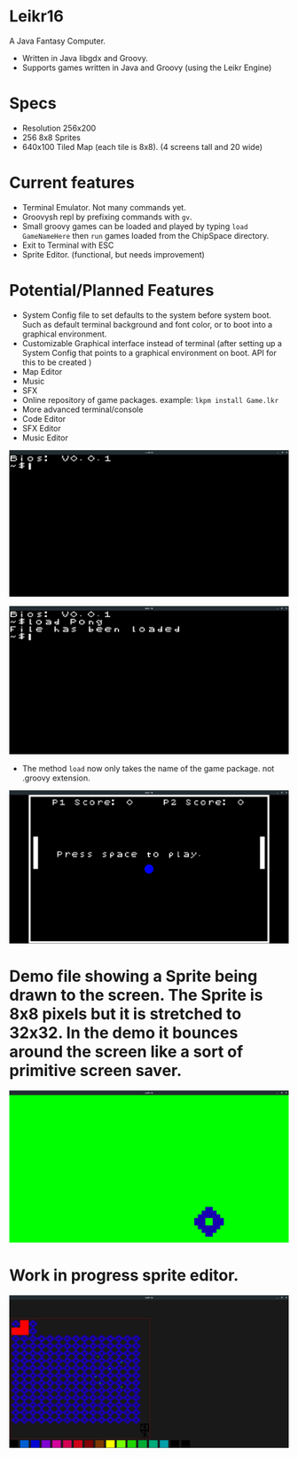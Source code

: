 # Leikr16
A Java Fantasy Computer.
- Written in Java libgdx and Groovy.
- Supports games written in Java and Groovy (using the Leikr Engine)

# Specs
- Resolution 256x200
- 256 8x8 Sprites
- 640x100 Tiled Map (each tile is 8x8). (4 screens tall and 20 wide)

# Current features
- Terminal Emulator. Not many commands yet.
- Groovysh repl by prefixing commands with `gv`.
- Small groovy games can be loaded and played by typing `load GameNameHere` then `run` games loaded from the ChipSpace directory.
- Exit to Terminal with ESC
- Sprite Editor. (functional, but needs improvement)

# Potential/Planned Features
- System Config file to set defaults to the system before system boot. Such as default terminal background and font color, or to boot into a graphical environment.
- Customizable Graphical interface instead of terminal (after setting up a System Config that points to a graphical environment on boot. API for this to be created )
- Map Editor
- Music
- SFX
- Online repository of game packages. example: `lkpm install Game.lkr`
- More advanced terminal/console
- Code Editor
- SFX Editor
- Music Editor

![Alt text](console.png?raw=true "Console")

![Alt text](loadgame.png?raw=true "loadGame")

- The method `load` now only takes the name of the game package. not .groovy extension.

![Alt text](pong.png?raw=true "Pong")

# Demo file showing a Sprite being drawn to the screen. The Sprite is 8x8 pixels but it is stretched to 32x32. In the demo it bounces around the screen like a sort of primitive screen saver.
![Alt text](BounceDemo.png?raw=true "Bounce demo")

# Work in progress sprite editor.
![Alt text](spriteEditor.png?raw=true "spriteEditor")
